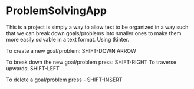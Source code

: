 # ProblemSolvingApp

This is a project is simply a way to allow text to be organized in a
way such that we can break down goals/problems into smaller ones to
make them more easily solvable in a text format. Using tkinter.

To create a new goal/problem: SHIFT-DOWN ARROW

To break down the new goal/problem press: SHIFT-RIGHT
To traverse upwards: SHIFT-LEFT

To delete a goal/problem press - SHIFT-INSERT
